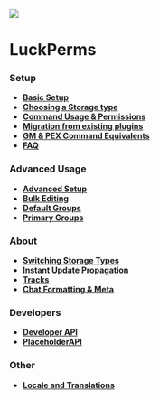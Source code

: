 ![](https://i.imgur.com/bfaq4vv.png)
# LuckPerms
### Setup
* [**Basic Setup**](https://github.com/lucko/LuckPerms/wiki/Setup)
* [**Choosing a Storage type**](https://github.com/lucko/LuckPerms/wiki/Choosing-a-Storage-type)
* [**Command Usage & Permissions**](https://github.com/lucko/LuckPerms/wiki/Command-Usage)
* [**Migration from existing plugins**](https://github.com/lucko/LuckPerms/wiki/Migration)
* [**GM & PEX Command Equivalents**](https://github.com/lucko/LuckPerms/wiki/GM-&-PEX-Command-Equivalents)
* [**FAQ**](https://github.com/lucko/LuckPerms/wiki/FAQ)

### Advanced Usage
* [**Advanced Setup**](https://github.com/lucko/LuckPerms/wiki/Advanced-Setup)
* [**Bulk Editing**](https://github.com/lucko/LuckPerms/wiki/Bulk-Editing)
* [**Default Groups**](https://github.com/lucko/LuckPerms/wiki/Default-Groups)
* [**Primary Groups**](https://github.com/lucko/LuckPerms/wiki/Primary-Groups)

### About
* [**Switching Storage Types**](https://github.com/lucko/LuckPerms/wiki/Switching-storage-types)
* [**Instant Update Propagation**](https://github.com/lucko/LuckPerms/wiki/Instant-Update-Propagation)
* [**Tracks**](https://github.com/lucko/LuckPerms/wiki/Tracks)
* [**Chat Formatting & Meta**](https://github.com/lucko/LuckPerms/wiki/Chat-Formatting-and-Meta-(Vault))

### Developers
* [**Developer API**](https://github.com/lucko/LuckPerms/wiki/Developer-API)
* [**PlaceholderAPI**](https://github.com/lucko/LuckPerms/wiki/PlaceholderAPI)

### Other
* [**Locale and Translations**](https://github.com/lucko/LuckPerms/wiki/Locale-and-Translations)

